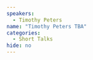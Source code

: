 ```yaml
---
speakers:
  - Timothy Peters
name: "Timothy Peters TBA"
categories:
  - Short Talks
hide: no
---
```


